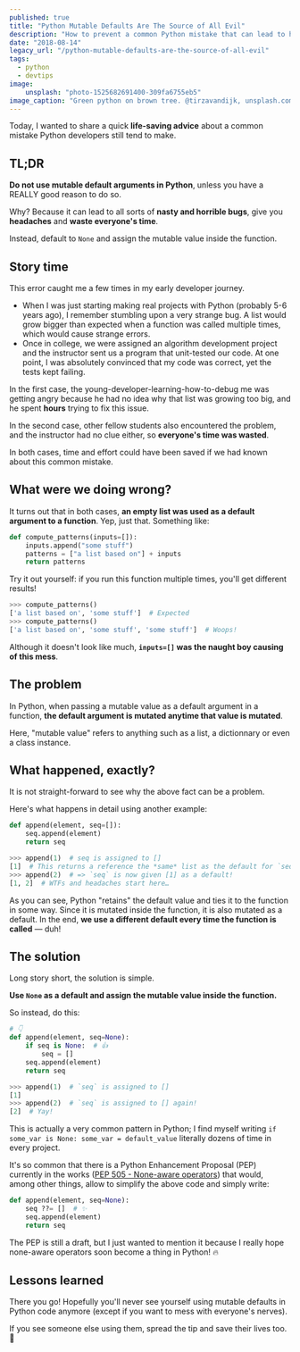 ```yaml
---
published: true
title: "Python Mutable Defaults Are The Source of All Evil"
description: "How to prevent a common Python mistake that can lead to horrible bugs and waste everyone's time."
date: "2018-08-14"
legacy_url: "/python-mutable-defaults-are-the-source-of-all-evil"
tags:
  - python
  - devtips
image:
    unsplash: "photo-1525682691400-309fa6755eb5"
image_caption: "Green python on brown tree. @tirzavandijk, unsplash.com"
---
```


Today, I wanted to share a quick **life-saving advice** about a common mistake Python developers still tend to make.

## TL;DR

**Do not use mutable default arguments in Python**, unless you have a REALLY good reason to do so.

Why? Because it can lead to all sorts of **nasty and horrible bugs**, give you **headaches** and **waste everyone's time**.

Instead, default to `None` and assign the mutable value inside the function.

## Story time

This error caught me a few times in my early developer journey.

- When I was just starting making real projects with Python (probably 5-6 years ago), I remember stumbling upon a very strange bug. A list would grow bigger than expected when a function was called multiple times, which would cause strange errors.
- Once in college, we were assigned an algorithm development project and the instructor sent us a program that unit-tested our code. At one point, I was absolutely convinced that my code was correct, yet the tests kept failing.

In the first case, the young-developer-learning-how-to-debug me was getting angry because he had no idea why that list was growing too big, and he spent **hours** trying to fix this issue.

In the second case, other fellow students also encountered the problem, and the instructor had no clue either, so **everyone's time was wasted**.

In both cases, time and effort could have been saved if we had known about this common mistake.

## What were we doing wrong?

It turns out that in both cases, **an empty list was used as a default argument to a function**. Yep, just that. Something like:

```python
def compute_patterns(inputs=[]):
    inputs.append("some stuff")
    patterns = ["a list based on"] + inputs
    return patterns
```

Try it out yourself: if you run this function multiple times, you'll get different results!

```python
>>> compute_patterns()
['a list based on', 'some stuff']  # Expected
>>> compute_patterns()
['a list based on', 'some stuff', 'some stuff']  # Woops!
```

Although it doesn't look like much, **`inputs=[]` was the naught boy causing of this mess**.

## The problem

In Python, when passing a mutable value as a default argument in a function, **the default argument is mutated anytime that value is mutated**.

Here, "mutable value" refers to anything such as a list, a dictionnary or even a class instance.

## What happened, exactly?

It is not straight-forward to see why the above fact can be a problem.

Here's what happens in detail using another example:

```python
def append(element, seq=[]):
    seq.append(element)
    return seq
```

```python
>>> append(1)  # seq is assigned to []
[1]  # This returns a reference the *same* list as the default for `seq`
>>> append(2)  # => `seq` is now given [1] as a default!
[1, 2]  # WTFs and headaches start here…
```

As you can see, Python "retains" the default value and ties it to the function in some way. Since it is mutated inside the function, it is also mutated as a default. In the end, **we use a different default every time the function is called** — duh!

## The solution

Long story short, the solution is simple.

**Use `None` as a default and assign the mutable value inside the function.**

So instead, do this:

```python
# 👇
def append(element, seq=None):
    if seq is None:  # 👍
        seq = []
    seq.append(element)
    return seq
```

```python
>>> append(1)  # `seq` is assigned to []
[1]
>>> append(2)  # `seq` is assigned to [] again!
[2]  # Yay!
```

This is actually a very common pattern in Python; I find myself writing `if some_var is None: some_var = default_value` literally dozens of time in every project.

It's so common that there is a Python Enhancement Proposal (PEP) currently in the works ([PEP 505 - None-aware operators](https://www.python.org/dev/peps/pep-0505/#syntax-and-semantics)) that would, among other things, allow to simplify the above code and simply write:

<!--exdown-skip-->
```python
def append(element, seq=None):
    seq ??= []  # ✨
    seq.append(element)
    return seq
```

The PEP is still a draft, but I just wanted to mention it because I really hope none-aware operators soon become a thing in Python! 🔥

## Lessons learned

There you go! Hopefully you'll never see yourself using mutable defaults in Python code anymore (except if you want to mess with everyone's nerves).

If you see someone else using them, spread the tip and save their lives too. 🙏
